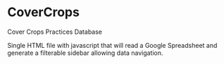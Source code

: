 # CoverCrops
Cover Crops Practices Database

Single HTML file with javascript that will read a Google Spreadsheet and generate a filterable sidebar allowing data navigation.
